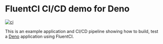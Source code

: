 # FluentCI CI/CD demo for Deno

[![ci](https://github.com/fluentci-demos/fluentci-demo-deno/actions/workflows/ci.yml/badge.svg)](https://github.com/fluentci-demos/fluentci-demo-deno/actions/workflows/ci.yml)

This is an example application and CI/CD pipeline showing how to build, test a [Deno](https:/deno.com) application using FluentCI.

